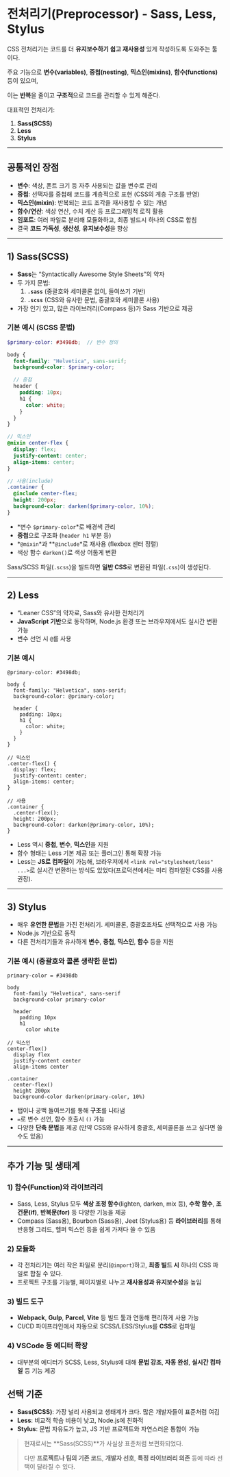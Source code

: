 # 전처리기(Preprocessor) - Sass, Less, Stylus

CSS 전처리기는 코드를 더 **유지보수하기 쉽고 재사용성** 있게 작성하도록 도와주는 툴이다.

주요 기능으로 **변수(variables)**, **중첩(nesting)**, **믹스인(mixins)**, **함수(functions)** 등이 있으며,

이는 **반복**을 줄이고 **구조적**으로 코드를 관리할 수 있게 해준다.

대표적인 전처리기:

1. **Sass(SCSS)**
2. **Less**
3. **Stylus**

---

## 공통적인 장점

- **변수**: 색상, 폰트 크기 등 자주 사용되는 값을 변수로 관리
- **중첩**: 선택자를 중첩해 코드를 계층적으로 표현 (CSS의 계층 구조를 반영)
- **믹스인(mixin)**: 반복되는 코드 조각을 재사용할 수 있는 개념
- **함수/연산**: 색상 연산, 수치 계산 등 프로그래밍적 로직 활용
- **임포트**: 여러 파일로 분리해 모듈화하고, 최종 빌드시 하나의 CSS로 합침
- 결국 **코드 가독성**, **생산성**, **유지보수성**을 향상

---

## 1) Sass(SCSS)

- **Sass**는 “Syntactically Awesome Style Sheets”의 약자
- 두 가지 문법:
    1. **`.sass`** (중괄호와 세미콜론 없이, 들여쓰기 기반)
    2. **`.scss`** (CSS와 유사한 문법, 중괄호와 세미콜론 사용)
- 가장 인기 있고, 많은 라이브러리(Compass 등)가 Sass 기반으로 제공

### 기본 예시 (SCSS 문법)

```scss
$primary-color: #3498db;  // 변수 정의

body {
  font-family: "Helvetica", sans-serif;
  background-color: $primary-color;

  // 중첩
  header {
    padding: 10px;
    h1 {
      color: white;
    }
  }
}

// 믹스인
@mixin center-flex {
  display: flex;
  justify-content: center;
  align-items: center;
}

// 사용(include)
.container {
  @include center-flex;
  height: 200px;
  background-color: darken($primary-color, 10%);
}
```

- *변수 `$primary-color`*로 배경색 관리
- **중첩**으로 구조화 (`header h1` 부분 등)
- *`@mixin`*과 **`@include`*로 재사용 (flexbox 센터 정렬)
- 색상 함수 `darken()`로 색상 어둡게 변환

Sass/SCSS 파일(`.scss`)을 빌드하면 **일반 CSS**로 변환된 파일(`.css`)이 생성된다.

---

## 2) Less

- “Leaner CSS”의 약자로, Sass와 유사한 전처리기
- **JavaScript 기반**으로 동작하며, Node.js 환경 또는 브라우저에서도 실시간 변환 가능
- 변수 선언 시 `@`를 사용

### 기본 예시

```less
@primary-color: #3498db;

body {
  font-family: "Helvetica", sans-serif;
  background-color: @primary-color;

  header {
    padding: 10px;
    h1 {
      color: white;
    }
  }
}

// 믹스인
.center-flex() {
  display: flex;
  justify-content: center;
  align-items: center;
}

// 사용
.container {
  .center-flex();
  height: 200px;
  background-color: darken(@primary-color, 10%);
}
```

- Less 역시 **중첩**, **변수**, **믹스인**을 지원
- 함수 형태는 Less 기본 제공 또는 플러그인 통해 확장 가능
- Less는 **JS로 컴파일**이 가능해, 브라우저에서 `<link rel="stylesheet/less" ...>`로 실시간 변환하는 방식도 있었다(프로덕션에서는 미리 컴파일된 CSS를 사용 권장).

---

## 3) Stylus

- 매우 **유연한 문법**을 가진 전처리기. 세미콜론, 중괄호조차도 선택적으로 사용 가능
- Node.js 기반으로 동작
- 다른 전처리기들과 유사하게 **변수**, **중첩**, **믹스인**, **함수** 등을 지원

### 기본 예시 (중괄호와 콜론 생략한 문법)

```
primary-color = #3498db

body
  font-family "Helvetica", sans-serif
  background-color primary-color

  header
    padding 10px
    h1
      color white

// 믹스인
center-flex()
  display flex
  justify-content center
  align-items center

.container
  center-flex()
  height 200px
  background-color darken(primary-color, 10%)
```

- 탭이나 공백 들여쓰기를 통해 **구조**를 나타냄
- `=`로 변수 선언, 함수 호출시 `()` 가능
- 다양한 **단축 문법**을 제공 (만약 CSS와 유사하게 중괄호, 세미콜론을 쓰고 싶다면 쓸 수도 있음)

---

## 추가 기능 및 생태계

### 1) 함수(Function)와 라이브러리

- Sass, Less, Stylus 모두 **색상 조정 함수**(lighten, darken, mix 등), **수학 함수**, **조건문(if)**, **반복문(for)** 등 다양한 기능을 제공
- Compass (Sass용), Bourbon (Sass용), Jeet (Stylus용) 등 **라이브러리**를 통해 반응형 그리드, 헬퍼 믹스인 등을 쉽게 가져다 쓸 수 있음

### 2) 모듈화

- 각 전처리기는 여러 작은 파일로 분리(`@import`)하고, **최종 빌드 시** 하나의 CSS 파일로 합칠 수 있다.
- 프로젝트 구조를 기능별, 페이지별로 나누고 **재사용성과 유지보수성**을 높임

### 3) 빌드 도구

- **Webpack**, **Gulp**, **Parcel**, **Vite** 등 빌드 툴과 연동해 편리하게 사용 가능
- CI/CD 파이프라인에서 자동으로 SCSS/LESS/Stylus를 **CSS**로 컴파일

### 4) VSCode 등 에디터 확장

- 대부분의 에디터가 SCSS, Less, Stylus에 대해 **문법 강조**, **자동 완성**, **실시간 컴파일** 등 기능 제공

## 선택 기준

- **Sass(SCSS)**: 가장 널리 사용되고 생태계가 크다. 많은 개발자들이 표준처럼 여김
- **Less**: 비교적 학습 비용이 낮고, Node.js에 친화적
- **Stylus**: 문법 자유도가 높고, JS 기반 프로젝트와 자연스러운 통합이 가능

> 현재로서는 **Sass(SCSS)**가 사실상 표준처럼 보편화되었다.
> 
> 
> 다만 **프로젝트나 팀의 기존 코드**, **개발자 선호**, **특정 라이브러리 의존** 등에 따라 선택이 달라질 수 있다.
>